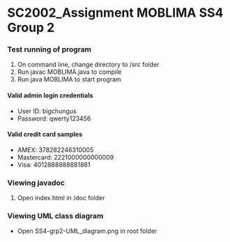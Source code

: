 # SC2002_Assignment MOBLIMA SS4 Group 2

### Test running of program
1. On command line, change directory to /src folder
2. Run javac MOBLIMA.java to compile
3. Run java MOBLIMA to start program

#### Valid admin login credentials
- User ID: bigchungus
- Password: qwerty123456

#### Valid credit card samples
- AMEX: 378282246310005
- Mastercard: 2221000000000009
- Visa: 4012888888881881

### Viewing javadoc
1. Open index.html in /doc folder

### Viewing UML class diagram
- Open SS4-grp2-UML_diagram.png in root folder
